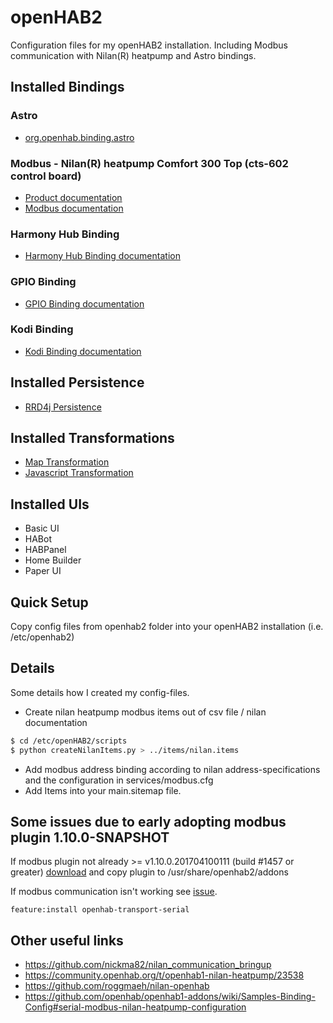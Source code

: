 # openHAB2

Configuration files for my openHAB2 installation. Including Modbus communication with Nilan(R) heatpump and Astro bindings.

## Installed Bindings

### Astro

* [org.openhab.binding.astro](https://github.com/openhab/openHAB2-addons/tree/master/addons/binding/org.openhab.binding.astro)

### Modbus - Nilan(R) heatpump Comfort 300 Top (cts-602 control board)

* [Product documentation](http://www.nilan.de/startseite/losungen/wohnungslosungen/luftung/comfort-serien/comfort-300-top)
* [Modbus documentation](http://reader.livedition.dk/nilan/272/)

### Harmony Hub Binding

* [Harmony Hub Binding documentation](https://www.openhab.org/addons/bindings/harmonyhub/)

### GPIO Binding

* [GPIO Binding documentation](https://www.openhab.org/addons/bindings/gpio1/)

### Kodi Binding

* [Kodi Binding documentation](https://www.openhab.org/addons/bindings/kodi/)

## Installed Persistence

* [RRD4j Persistence](http://docs.openhab.org/addons/persistence/rrd4j/readme.html)

## Installed Transformations

* [Map Transformation](https://github.com/openhab/openhab1-addons/wiki/Transformations)
* [Javascript Transformation](https://github.com/openhab/openhab1-addons/wiki/Transformations)

## Installed UIs

* Basic UI
* HABot
* HABPanel
* Home Builder
* Paper UI

## Quick Setup

Copy config files from openhab2 folder into your openHAB2 installation (i.e. /etc/openhab2)

## Details

Some details how I created my config-files.

* Create nilan heatpump modbus items out of csv file / nilan documentation
```sh
$ cd /etc/openHAB2/scripts
$ python createNilanItems.py > ../items/nilan.items
```
* Add modbus address binding according to nilan address-specifications and the configuration in services/modbus.cfg
* Add Items into your main.sitemap file.

## Some issues due to early adopting modbus plugin 1.10.0-SNAPSHOT

If modbus plugin not already >= v1.10.0.201704100111 (build #1457 or greater) [download](https://openhab.ci.cloudbees.com/job/openHAB1-Addons/lastSuccessfulBuild/artifact/bundles/binding/org.openhab.binding.modbus/target) and copy plugin to /usr/share/openhab2/addons

If modbus communication isn't working see [issue](https://github.com/openhab/openhab2-addons/pull/362/#issuecomment-173125977).

```openhab2-console
feature:install openhab-transport-serial
```

## Other useful links

* <https://github.com/nickma82/nilan_communication_bringup>
* <https://community.openhab.org/t/openhab1-nilan-heatpump/23538>
* <https://github.com/roggmaeh/nilan-openhab>
* <https://github.com/openhab/openhab1-addons/wiki/Samples-Binding-Config#serial-modbus-nilan-heatpump-configuration>
